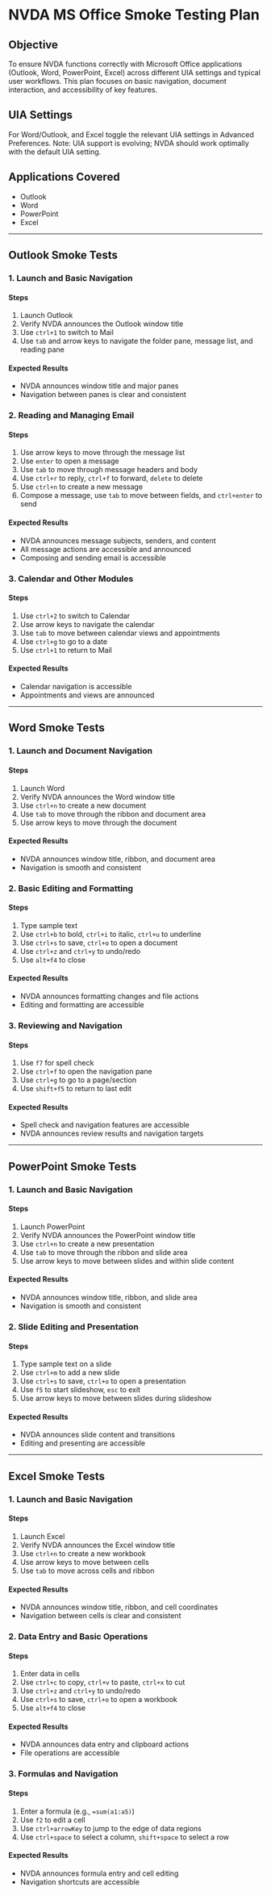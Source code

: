 # NVDA MS Office Smoke Testing Plan

## Objective

To ensure NVDA functions correctly with Microsoft Office applications (Outlook, Word, PowerPoint, Excel) across different UIA settings and typical user workflows.
This plan focuses on basic navigation, document interaction, and accessibility of key features.

## UIA Settings

For Word/Outlook, and Excel toggle the relevant UIA settings in Advanced Preferences.
Note: UIA support is evolving; NVDA should work optimally with the default UIA setting.

## Applications Covered

* Outlook
* Word
* PowerPoint
* Excel

---

## Outlook Smoke Tests

### 1. Launch and Basic Navigation

#### Steps

1. Launch Outlook
1. Verify NVDA announces the Outlook window title
1. Use `ctrl+1` to switch to Mail
1. Use `tab` and arrow keys to navigate the folder pane, message list, and reading pane

#### Expected Results

* NVDA announces window title and major panes
* Navigation between panes is clear and consistent

### 2. Reading and Managing Email

#### Steps

1. Use arrow keys to move through the message list
1. Use `enter` to open a message
1. Use `tab` to move through message headers and body
1. Use `ctrl+r` to reply, `ctrl+f` to forward, `delete` to delete
1. Use `ctrl+n` to create a new message
1. Compose a message, use `tab` to move between fields, and `ctrl+enter` to send

#### Expected Results

* NVDA announces message subjects, senders, and content
* All message actions are accessible and announced
* Composing and sending email is accessible

### 3. Calendar and Other Modules

#### Steps

1. Use `ctrl+2` to switch to Calendar
1. Use arrow keys to navigate the calendar
1. Use `tab` to move between calendar views and appointments
1. Use `ctrl+g` to go to a date
1. Use `ctrl+1` to return to Mail

#### Expected Results

* Calendar navigation is accessible
* Appointments and views are announced

---

## Word Smoke Tests

### 1. Launch and Document Navigation

#### Steps

1. Launch Word
1. Verify NVDA announces the Word window title
1. Use `ctrl+n` to create a new document
1. Use `tab` to move through the ribbon and document area
1. Use arrow keys to move through the document

#### Expected Results

* NVDA announces window title, ribbon, and document area
* Navigation is smooth and consistent

### 2. Basic Editing and Formatting

#### Steps

1. Type sample text
1. Use `ctrl+b` to bold, `ctrl+i` to italic, `ctrl+u` to underline
1. Use `ctrl+s` to save, `ctrl+o` to open a document
1. Use `ctrl+z` and `ctrl+y` to undo/redo
1. Use `alt+f4` to close

#### Expected Results

* NVDA announces formatting changes and file actions
* Editing and formatting are accessible

### 3. Reviewing and Navigation

#### Steps

1. Use `f7` for spell check
1. Use `ctrl+f` to open the navigation pane
1. Use `ctrl+g` to go to a page/section
1. Use `shift+f5` to return to last edit

#### Expected Results

* Spell check and navigation features are accessible
* NVDA announces review results and navigation targets

---

## PowerPoint Smoke Tests

### 1. Launch and Basic Navigation

#### Steps

1. Launch PowerPoint
1. Verify NVDA announces the PowerPoint window title
1. Use `ctrl+n` to create a new presentation
1. Use `tab` to move through the ribbon and slide area
1. Use arrow keys to move between slides and within slide content

#### Expected Results

* NVDA announces window title, ribbon, and slide area
* Navigation is smooth and consistent

### 2. Slide Editing and Presentation

#### Steps

1. Type sample text on a slide
1. Use `ctrl+m` to add a new slide
1. Use `ctrl+s` to save, `ctrl+o` to open a presentation
1. Use `f5` to start slideshow, `esc` to exit
1. Use arrow keys to move between slides during slideshow

#### Expected Results

* NVDA announces slide content and transitions
* Editing and presenting are accessible

---

## Excel Smoke Tests

### 1. Launch and Basic Navigation

#### Steps

1. Launch Excel
1. Verify NVDA announces the Excel window title
1. Use `ctrl+n` to create a new workbook
1. Use arrow keys to move between cells
1. Use `tab` to move across cells and ribbon

#### Expected Results

* NVDA announces window title, ribbon, and cell coordinates
* Navigation between cells is clear and consistent

### 2. Data Entry and Basic Operations

#### Steps

1. Enter data in cells
1. Use `ctrl+c` to copy, `ctrl+v` to paste, `ctrl+x` to cut
1. Use `ctrl+z` and `ctrl+y` to undo/redo
1. Use `ctrl+s` to save, `ctrl+o` to open a workbook
1. Use `alt+f4` to close

#### Expected Results

* NVDA announces data entry and clipboard actions
* File operations are accessible

### 3. Formulas and Navigation

#### Steps

1. Enter a formula (e.g., `=sum(a1:a5)`)
1. Use `f2` to edit a cell
1. Use `ctrl+arrowKey` to jump to the edge of data regions
1. Use `ctrl+space` to select a column, `shift+space` to select a row

#### Expected Results

* NVDA announces formula entry and cell editing
* Navigation shortcuts are accessible
